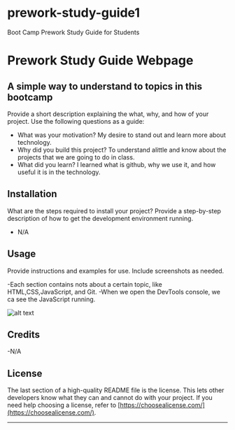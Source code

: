 # prework-study-guide1
Boot Camp Prework Study Guide for Students
# Prework Study Guide Webpage

## A simple way to understand to topics in this bootcamp

Provide a short description explaining the what, why, and how of your project. Use the following questions as a guide:

- What was your motivation? My desire to stand out and learn more about technology.
- Why did you build this project? To understand alittle and know about the projects that we are going to do in class.
- What did you learn? I learned what is github, why we use it, and how useful it is in the technology.

## Installation

What are the steps required to install your project? Provide a step-by-step description of how to get the development environment running.
- N/A

## Usage

Provide instructions and examples for use. Include screenshots as needed.

-Each section contains nots about a certain topic, like HTML,CSS,JavaScript, and Git.
-When we open the DevTools console, we ca see the JavaScript running.

![alt text](assets/images/screenshot.png)

## Credits

-N/A

## License

The last section of a high-quality README file is the license. This lets other developers know what they can and cannot do with your project. If you need help choosing a license, refer to [https://choosealicense.com/](https://choosealicense.com/).

---